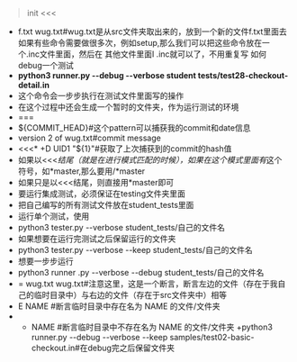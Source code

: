 >init
<<<
+ f.txt wug.txt#wug.txt是从src文件夹取出来的，放到一个新的文件f.txt里面去
如果有些命令需要做很多次，例如setup,那么我们可以把这些命令放在一个.inc文件里面，然后在
其他文件里面I .inc就可以了，不用重复写
如何debug一个测试
+ **python3 runner.py --debug --verbose student tests/test28-checkout-detail.in**
+ 这个命令会一步步执行在测试文件里面写的操作
+ 在这个过程中还会生成一个暂时的文件夹，作为运行测试的环境
+ ===
+ ${COMMIT_HEAD}#这个pattern可以捕获我的commit和date信息
+ version 2 of wug.txt#commit message
+ <<<*
+D UID1 "${1}"#获取了上次捕获到的commit的hash值
+ 如果以<<<*结尾（就是在进行模式匹配的时候），如果在这个模式里面有*这个符号，如*master,那么要用/*master
+ 如果只是以<<<结尾，则直接用*master即可
+ 要运行集成测试，必须保证在testing文件夹里面
+ 把自己编写的所有测试文件放在student_tests里面
+ 运行单个测试，使用
+ python3 tester.py --verbose student_tests/自己的文件名
+ 如果想要在运行完测试之后保留运行的文件夹
+ python3 tester.py --verbose --keep student_tests/自己的文件名
+ 想要一步步运行
+ python3 runner .py --verbose --debug student_tests/自己的文件名
+ = wug.txt wug.txt#注意这里，这是一个断言，断言左边的文件（存在于我自己的临时目录中）与右边的文件（存在于src文件夹中）相等
+ E NAME #断言临时目录中存在名为 NAME 的文件/文件夹
+ * NAME #断言临时目录中不存在名为 NAME 的文件/文件夹
+python3 runner.py --debug --verbose --keep samples/test02-basic-checkout.in#在debug完之后保留文件夹